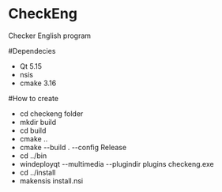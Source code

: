 # CheckEng
Checker English program

#Dependecies
* Qt 5.15
* nsis
* cmake 3.16

#How to create
* cd checkeng folder
* mkdir build 
* cd build 
* cmake ..
* cmake --build . --config Release
* cd ../bin
* windeployqt --multimedia --plugindir plugins checkeng.exe
* cd ../install
* makensis install.nsi

